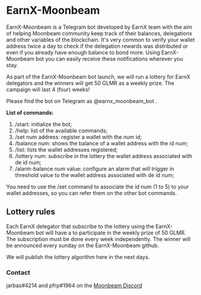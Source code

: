 # EarnX-Moonbeam
EarnX-Moonbeam is a Telegram bot developed by EarnX team with the aim of helping Moonbeam community keep track of their balances, delegations and other variables of the blockchain. It's very common to verify your wallet address twice a day to check if the delegation rewards was distributed or even if you already have enough balance to bond more. Using EarnX-Moonbeam bot you can easily receive these notifications wherever you stay. 

As part of the EarnX-Moonbeam bot launch, we will run a lottery for EarnX delegators and the winners will get 50 GLMR as a weekly prize. The campaign will last 4 (four) weeks! 

Please find the bot on Telegram as @earnx_moonbeam_bot .

**List of commands:**

1. /start: initialize the bot;
2. /help: list of the available commands;
3. /set num address: register a wallet with the num id;
4. /balance num: shows the balance of a wallet address with the id num;
5. /list: lists the wallet addresses registered;
6. /lottery num: subscribe in the lottery the wallet address associated with de id num;
7. /alarm-balance num value: configure an alarm that will trigger in threshold value to the wallet address associated with de id num;

You need to use the /set command to associate the id num (1 to 5) to your wallet addresses, so you can refer them on the other bot commands.

## Lottery rules

Each EarnX delegator that subscribe to the lottery using the EarnX-Moonbeam bot will have a to participate in the weekly prize of 50 GLMR. The subscription must be done every week independently. The winner will be announced every sunday on the EarnX-Moonbeam github.  

We will publish the lottery algorithm here in the next days.

### Contact

jarbas#4214 and pfrp#1964 on the [Moonbeam Discord](https://discord.gg/ybZ5qCCj)
